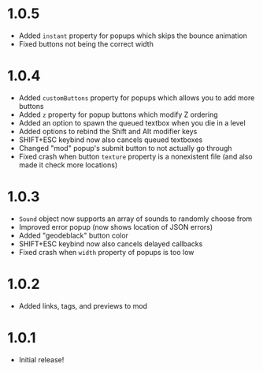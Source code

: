 # 1.0.5
- Added `instant` property for popups which skips the bounce animation
- Fixed buttons not being the correct width

# 1.0.4
- Added `customButtons` property for popups which allows you to add more buttons
- Added `z` property for popup buttons which modify Z ordering
- Added an option to spawn the queued textbox when you die in a level
- Added options to rebind the Shift and Alt modifier keys
- SHIFT+ESC keybind now also cancels queued textboxes
- Changed "mod" popup's submit button to not actually go through
- Fixed crash when button `texture` property is a nonexistent file (and also made it check more locations)

# 1.0.3
- `Sound` object now supports an array of sounds to randomly choose from
- Improved error popup (now shows location of JSON errors)
- Added "geodeblack" button color
- SHIFT+ESC keybind now also cancels delayed callbacks
- Fixed crash when `width` property of popups is too low

# 1.0.2
- Added links, tags, and previews to mod

# 1.0.1
- Initial release!